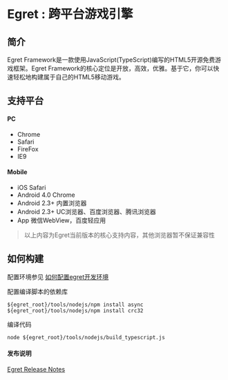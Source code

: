 Egret : 跨平台游戏引擎
================================================



简介
-------------------

Egret Framework是一款使用JavaScript(TypeScript)编写的HTML5开源免费游戏框架。Egret Framework的核心定位是开放，高效，优雅。基于它，你可以快速轻松地构建属于自己的HTML5移动游戏。


支持平台
--------------------
#### PC
* Chrome
* Safari
* FireFox
* IE9

#### Mobile
* iOS Safari
* Android 4.0 Chrome
* Android 2.3+ 内置浏览器
* Android 2.3+ UC浏览器、百度浏览器、腾讯浏览器
* App 微信WebView，百度轻应用

> 以上内容为Egret当前版本的核心支持内容，其他浏览器暂不保证兼容性


如何构建
-------------------------
配置环境参见 [如何配置egret开发环境](https://github.com/egret-team/egret/wiki)

配置编译脚本的依赖库
```
${egret_root}/tools/nodejs/npm install async
${egret_root}/tools/nodejs/npm install crc32
```

编译代码
```
node ${egret_root}/tools/nodejs/build_typescript.js
```



#### 发布说明
[Egret Release Notes](/docs/ReleaseNotes.md)